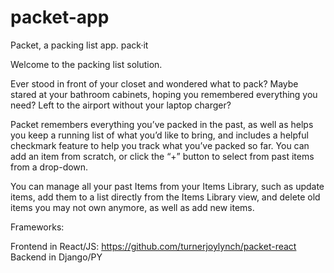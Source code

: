 # packet-app
Packet, a packing list app.
pack·it

Welcome to the packing list solution.

Ever stood in front of your closet and wondered what to pack? Maybe stared at your bathroom cabinets, hoping you remembered everything you need? Left to the airport without your laptop charger?

Packet remembers everything you’ve packed in the past, as well as helps you keep a running list of what you’d like to bring, and includes a helpful checkmark feature to help you track what you’ve packed so far. You can add an item from scratch, or click the “+” button to select from past items from a drop-down. 

You can manage all your past Items from your Items Library, such as update items, add them to a list directly from the Items Library view, and delete old items you may not own anymore, as well as add new items.

Frameworks:

Frontend in React/JS: https://github.com/turnerjoylynch/packet-react
Backend in Django/PY
